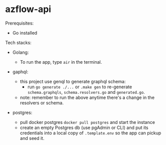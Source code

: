 # azflow-api
Prerequisites:
- Go installed

Tech stacks:
- Golang:
  - To run the app, type `air` in the terminal.
- gaphql:
  - this project use genql to generate graphql schema:
    - run `go generate ./...` or `.make gen` to re-generate `schema.graphqls`, `schema.resolvers.go` and `generated.go`.
  - note: remember to run the above anytime there's a change in the resolvers or schema.

- postgres:
  - pull docker postgres `docker pull postgres` and start the instance
  - create an empty Postgres db (use pgAdmin or CLI) and put its credentials into a local copy of `.template.env` so the app can pickup and seed it.